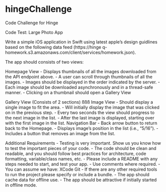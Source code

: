 # hingeChallenge
Code Challenge for Hinge

Code Test: Large Photo App

Write a simple iOS application in Swift using latest apple’s design guidlines based on the following data feed (https://hinge q-homework.s3.amazonaws.com/client/services/homework.json).

The app should consists of two views:

Homepage View
	- Displays thumbnails of all the images downloaded from the API endpoint above.
	- A user can scroll through thumbnails of all the images.
	- Images should be displayed in the order indicated by the server.
	- Each image should be downloaded asynchronously and in a thread-safe manner.
	- Clicking on a thumbnail should open a Gallery View

Gallery View (Consists of 2 sections) ßßß
  Image View
	- Should display a single image to fit the area. 
	- Will initially display the image that was clicked on in the previous step.
	- Every two seconds the view should progress to the next image in the list.
	- After the last image is displayed, starting over with the first image in the list.
  Navigation Bar
	- Back arrow button to return back to the Homepage. 
	- Displays image’s position in the list (i.e., “5/16”).
	- Includes a button that removes an image from the list.


Additional Requirements
	- Testing is very important. Show us you know how to test the important pieces of your code.
	- The code should be clean and readable, and you should follow best practices for architecture, code formatting, variable/class names, etc.
	- Please include a README with any steps needed to start, and test your app.
	- Use comments where required. 
	- You can assume we have:
	    XCode
	    Git
	- If there are any other required tools to run the project please specify or include a bundle.
	- The app should cache data for offline use.
	- The app should be attractive if initially started in offline mode.
